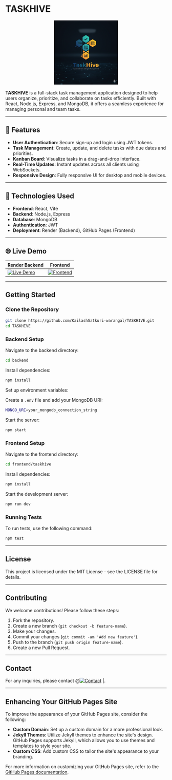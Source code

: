 # TASKHIVE

<p align="center">
  <img src="/frontend/public/hive.png" alt="TASKHIVE Logo" width="200"/>
</p>

**TASKHIVE** is a full-stack task management application designed to help users organize, prioritize, and collaborate on tasks efficiently. Built with React, Node.js, Express, and MongoDB, it offers a seamless experience for managing personal and team tasks.

---

## 🚀 Features

- **User Authentication**: Secure sign-up and login using JWT tokens.
- **Task Management**: Create, update, and delete tasks with due dates and priorities.
- **Kanban Board**: Visualize tasks in a drag-and-drop interface.
- **Real-Time Updates**: Instant updates across all clients using WebSockets.
- **Responsive Design**: Fully responsive UI for desktop and mobile devices.

---

## 🔧 Technologies Used

- **Frontend**: React, Vite
- **Backend**: Node.js, Express
- **Database**: MongoDB
- **Authentication**: JWT
- **Deployment**: Render (Backend), GitHub Pages (Frontend)

---

## 🌐 Live Demo

| Render Backend | Frontend |
|-----------|----------|
| [![Live Demo](https://img.shields.io/badge/Live-Demo-brightgreen)](https://taskhive-9zls.onrender.com) | [![Frontend](https://img.shields.io/badge/Frontend-GitHub%20Pages-blue)](https://kailashsatkuri-warangal.github.io/TASKHIVE/) |
---

## Getting Started

### Clone the Repository

```bash
git clone https://github.com/KailashSatkuri-warangal/TASKHIVE.git
cd TASKHIVE
```

### Backend Setup

Navigate to the backend directory:

```bash
cd backend
```

Install dependencies:

```bash
npm install
```

Set up environment variables:

Create a `.env` file and add your MongoDB URI:

```bash
MONGO_URI=your_mongodb_connection_string
```

Start the server:

```bash
npm start
```

### Frontend Setup

Navigate to the frontend directory:

```bash
cd frontend/taskhive
```

Install dependencies:

```bash
npm install
```

Start the development server:

```bash
npm run dev
```

### Running Tests

To run tests, use the following command:

```bash
npm test
```

---

## License

This project is licensed under the MIT License - see the LICENSE file for details.

---

## Contributing

We welcome contributions! Please follow these steps:

1. Fork the repository.
2. Create a new branch (`git checkout -b feature-name`).
3. Make your changes.
4. Commit your changes (`git commit -am 'Add new feature'`).
5. Push to the branch (`git push origin feature-name`).
6. Create a new Pull Request.

---

## Contact

For any inquiries, please contact @[![Contact](https://img.shields.io/badge/Contact-Kailash%20Satkuri-lightgrey)](mailto:satkurikailash@gmail.com) |.

---

## Enhancing Your GitHub Pages Site

To improve the appearance of your GitHub Pages site, consider the following:

- **Custom Domain**: Set up a custom domain for a more professional look.
- **Jekyll Themes**: Utilize Jekyll themes to enhance the site's design. GitHub Pages supports Jekyll, which allows you to use themes and templates to style your site.
- **Custom CSS**: Add custom CSS to tailor the site's appearance to your branding.

For more information on customizing your GitHub Pages site, refer to the [GitHub Pages documentation](https://docs.github.com/en/pages/quickstart).
